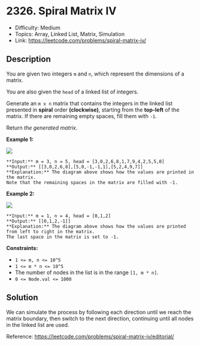 # 2326. Spiral Matrix IV

- Difficulty: Medium
- Topics: Array, Linked List, Matrix, Simulation
- Link: https://leetcode.com/problems/spiral-matrix-iv/

## Description

You are given two integers `m` and `n`, which represent the dimensions of a matrix.

You are also given the `head` of a linked list of integers.

Generate an `m x n` matrix that contains the integers in the linked list presented in **spiral** order **(clockwise)**, starting from the **top-left** of the matrix. If there are remaining empty spaces, fill them with `-1`.

Return *the generated matrix*.

**Example 1:**

![](https://assets.leetcode.com/uploads/2022/05/09/ex1new.jpg)

```
**Input:** m = 3, n = 5, head = [3,0,2,6,8,1,7,9,4,2,5,5,0]
**Output:** [[3,0,2,6,8],[5,0,-1,-1,1],[5,2,4,9,7]]
**Explanation:** The diagram above shows how the values are printed in the matrix.
Note that the remaining spaces in the matrix are filled with -1.

```

**Example 2:**

![](https://assets.leetcode.com/uploads/2022/05/11/ex2.jpg)

```
**Input:** m = 1, n = 4, head = [0,1,2]
**Output:** [[0,1,2,-1]]
**Explanation:** The diagram above shows how the values are printed from left to right in the matrix.
The last space in the matrix is set to -1.
```

**Constraints:**

- `1 <= m, n <= 10^5`
- `1 <= m * n <= 10^5`
- The number of nodes in the list is in the range `[1, m * n]`.
- `0 <= Node.val <= 1000`

## Solution

We can simulate the process by following each direction until we reach the matrix boundary,
then switch to the next direction, continuing until all nodes in the linked list are used.

Reference: https://leetcode.com/problems/spiral-matrix-iv/editorial/
